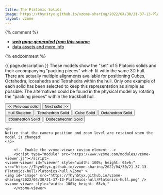 ```yaml
---
title: The Platonic Solids
image: https://thynstyx.github.io/vzome-sharing/2022/04/30/21-37-13-Platonics-hull/Platonics-hull.png
layout: vzome
---
```


{% comment %}
 - [***web page generated from this source***][post]
 - [data assets and more info][github]

[post]: <https://thynstyx.github.io/vzome-sharing/2022/01/25/Keplers-Kosmos-Revisited-Hull-Coloured-14-27-22.html>
[github]: <https://github.com/ThynStyx/vzome-sharing/tree/main/2022/01/25/14-27-22-Keplers-Kosmos-Revisited-Hull-Coloured/>
{% endcomment %}

{{ page.description }}
These models show the "set" of 5 Platonic solids and their accompanying "packing pieces" which fit witin the same 3D hull. 
There are actually multiple alignments available for positioning Cubes, Octahedra, Icosahedra and Tetrahedra within the hull. 
Only one example of each solid has been selected to keep this representation as simple as possible.  The alternatives could be found in the physical model by rotating the "packing pieces" within the trackball hull.

 <head>
  <meta charset="utf-8">
  <title>vZome Platonic Solids multi-viewer</title>
  <meta property="og:title" content="vZome Platonic Solids multi-viewer" />
  <meta property="og:locale" content="en_US" />
  <script>
  const sources = [
 "https://ThynStyx.github.io/vzome-sharing/2022/04/30/22-59-09-Platonics-skeleton/Platonics-skeleton.vZome",
 "https://ThynStyx.github.io/vzome-sharing/2022/04/30/22-20-21-Platonics-Tetrahedron/Platonics-Tetrahedron.vZome",
 "https://ThynStyx.github.io/vzome-sharing/2022/04/30/22-22-16-Platonics-Cube/Platonics-Cube.vZome", 	  
 "https://ThynStyx.github.io/vzome-sharing/2022/04/30/22-16-13-Platonics-Octahedron/Platonics-Octahedron.vZome",
 "https://ThynStyx.github.io/vzome-sharing/2022/04/30/22-12-48-Platonics-Icosahedron/Platonics-Icosahedron.vZome",
 "https://ThynStyx.github.io/vzome-sharing/2022/04/30/22-09-54-Platonics-Dodecahedron/Platonics-Dodecahedron.vZome"
  ];
  function prevButton() {
	stepSource(-1);
  }

  function nextButton() {
	stepSource(1);
  }

  function stepSource(step) {
	  const src = document.getElementById("viewer").src;
	  for (let i = 0; i < sources.length; i++) {
		if(src == sources[i]) {
			setSource(i + step);
			break;
		}	  
	  }
  };

  function setSource(index) {
	const viewer = document.getElementById("viewer");
	viewer.src = sources[(index + sources.length) % sources.length];
  }
  </script>
  
 </head>
 <body>
	<button type="button" onclick='prevButton()'><< Previous solid </button>
	<button type="button" onclick='nextButton()'>Next solid >></button>
	<br /> 
	<button type="button" onclick='setSource(0)'>Hull Skeleton </button>
	<button type="button" onclick='setSource(1)'>Tetrahedron Solid</button>
	<button type="button" onclick='setSource(2)'>Cube Solid </button>
	<button type="button" onclick='setSource(3)'>Octahedron Solid </button>
	<button type="button" onclick='setSource(4)'>Icosahedron Solid </button>
	<button type="button" onclick='setSource(5)'>Dodecahedron Solid </button>
  
	<p> 
	Notice that the camera position and zoom level are retained when the model is changed!
	</p>
	
        <!-- Enable the vzome-viewer custom element -->	 
        <script type="module" src="https://www.vzome.com/modules/vzome-viewer.js"></script>
	<vzome-viewer id="viewer" style="width: 100%; height: 65vh;" src="https://ThynStyx.github.io/vzome-sharing/2022/04/30/21-37-13-Platonics-hull/Platonics-hull.vZome" >
	<img id="image" src="https://ThynStyx.github.io/vzome-sharing/2022/04/30/21-37-13-Platonics-hull/Platonics-hull.png" />
	<vzome-viewer style="width: 100%; height: 65vh;"
        </vzome-viewer>
</body>
</html>
